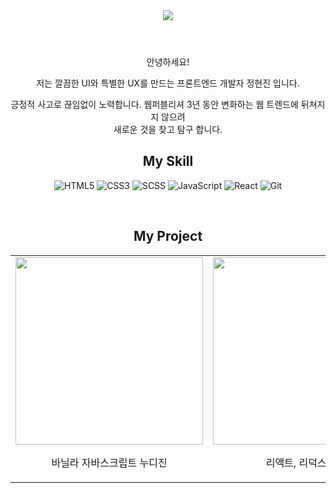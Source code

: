  <div align=center>

 <header>
 <img src="https://capsule-render.vercel.app/api?type=waving&color=auto&height=300&section=header&text=JUNG%20HYEONJIN&fontSize=50&animation=fadeIn&fontAlignY=38&descAlignY=81&descAlign=-90&fontColor=fff" />
 </header>

  <p>안녕하세요!

저는 깔끔한 UI와
특별한 UX를 만드는
프론트엔드 개발자 정현진 입니다.</p>

<p>긍정적 사고로 끊임없이 노력합니다.
웹퍼블리셔 3년 동안 변화하는 웹 트렌드에 뒤쳐지지 않으려 <br> 새로운 것을 찾고 탐구 합니다.</p>
<p></p>
 <h2> My Skill </h2>
<!--  <p>홈페이지 : <a href="http://fmdlive.com" target="_blank">fmdlive.com</a> </p> -->
 <!-- <p>블로그 : <a href="https://fmdlivehj.github.io/about" target="_blank">https://fmdlivehj.github.io/about</a> </p> -->

![HTML5](https://img.shields.io/badge/-HTML5-F05032?style=for-the-badge&logo=html5&logoColor=ffffff)
![CSS3](https://img.shields.io/badge/-CSS3-007ACC?style=for-the-badge&logo=css3)
![SCSS](https://img.shields.io/badge/Scss-cc6699?style=for-the-badge&logo=Sass&logoColor=white)
![JavaScript](https://img.shields.io/badge/-JavaScript-%23F7DF1C?style=for-the-badge&logo=javascript&logoColor=000000&labelColor=%23F7DF1C&color=%23FFCE5A)
![React](https://img.shields.io/badge/-React-222222?style=for-the-badge&logo=react)
![Git](https://img.shields.io/badge/-Git-F05032?style=for-the-badge&logo=git&logoColor=ffffff)

 <p>


<!-- <img alt="TypeScript" src ="https://img.shields.io/badge/TypeScript-007ACC.svg?&style=for-the-badge&logo=typescript&logoColor=white"/>
  -->
</p>

<br/>
<h2>My Project</h2>
<table>
  <tbody>
    <tr>
      <td>
        <a href="https://fmdlivehj.github.io/nudie_portfolio/" title="바닐라 자바스크립트 누디진 🚀">
         <img align="center" src="http://fmdlive.com/gitimage/nudiejeans.png" width="300" alt-text="누디진">
        </a>
        <p align="center">바닐라 자바스크립트 누디진</p>
      </td>
      <td>
        <a href="https://fmdlivehj.github.io/jeep_portfolio/#/" title="리액트, 리덕스 사가">
          <img align="center" src="http://fmdlive.com/gitimage/jeep.png" width="300" alt-text="리액트, 리덕스 사가">
        </a>
        <p align="center">리액트, 리덕스 사가 </p>
      </td>
     </tr>
  </tbody>
</table>
<br/><br/>
<!-- <h2>Toy Project</h2> -->
<!-- <table>
  <tbody>
   <tr>
    <td>
     <a href="https://fmdlivehj.github.io/todo_list/" title="투두리스트">
      <img align="center" src="http://fmdlive.com/gitimage/nudiejeans.png" width="300" alt-text="투두리스트">
     </a>
      <p align="center">투두 리스트</p>
      </td>
   </tr>
   
  </tbody>
</table> -->

 </div>
